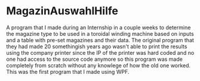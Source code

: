 # MagazinAuswahlHilfe
A program that I made during an Internship in a couple weeks to determine the magazine type to be used in a toroidal winding machine based on inputs and a table with pre-set magazines and their data. The original program that they had made 20 somethingish years ago wasn't able to print the results using the company printer since the IP of the printer was hard coded and no one had access to the source code anymore so this program was made completely from scratch without any knowlege of how the old one worked. This was the first program that I made using WPF.
